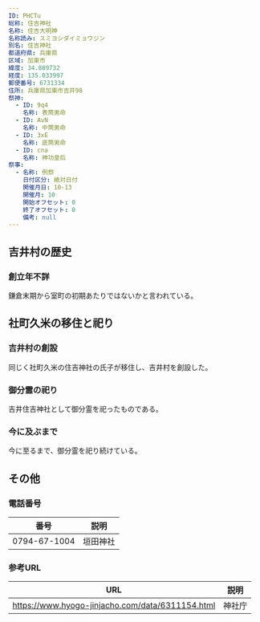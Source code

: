 ```yaml
---
ID: PHCTu
総称: 住吉神社
名称: 住吉大明神
名称読み: スミヨシダイミョウジン
別名: 住吉神社
都道府県: 兵庫県
区域: 加東市
緯度: 34.889732
経度: 135.033997
郵便番号: 6731334
住所: 兵庫県加東市吉井98
祭神:
  - ID: 9q4
    名称: 表筒男命
  - ID: AvN
    名称: 中筒男命
  - ID: 3xE
    名称: 底筒男命
  - ID: cna
    名称: 神功皇后
祭事:
  - 名称: 例祭
    日付区分: 絶対日付
    開催月日: 10-13
    開催月: 10
    開始オフセット: 0
    終了オフセット: 0
    備考: null
---
```


## 吉井村の歴史

### 創立年不詳

鎌倉末期から室町の初期あたりではないかと言われている。

## 社町久米の移住と祀り

### 吉井村の創設

同じく社町久米の住吉神社の氏子が移住し、吉井村を創設した。

### 御分霊の祀り

吉井住吉神社として御分霊を祀ったものである。

### 今に及ぶまで

今に至るまで、御分霊を祀り続けている。

## その他

### 電話番号

| 番号         | 説明     |
| ------------ | -------- |
| 0794-67-1004 | 垣田神社 |

### 参考URL

| URL                                              | 説明   |
| ------------------------------------------------ | ------ |
| https://www.hyogo-jinjacho.com/data/6311154.html | 神社庁 |
